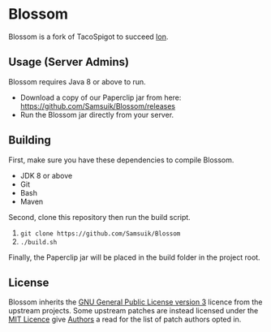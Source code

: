 Blossom
=======

Blossom is a fork of TacoSpigot to succeed [Ion](https://github.com/Samsuik/IonSpigot).

## Usage (Server Admins)

Blossom requires Java 8 or above to run.

* Download a copy of our Paperclip jar from here: https://github.com/Samsuik/Blossom/releases
* Run the Blossom jar directly from your server.

## Building

First, make sure you have these dependencies to compile Blossom.

* JDK 8 or above 
* Git 
* Bash
* Maven

Second, clone this repository then run the build script.

1) `git clone https://github.com/Samsuik/Blossom`
2) `./build.sh`

Finally, the Paperclip jar will be placed in the build folder in the project root.

## License

Blossom inherits the [GNU General Public License version 3](LICENCE.txt) licence from the upstream projects. Some upstream patches are instead licensed under the [MIT Licence](https://github.com/PaperMC/Paper/blob/master/licenses/MIT.md) give [Authors](https://github.com/PaperMC/Paper/blob/master/LICENSE.md) a read for the list of patch authors opted in.
